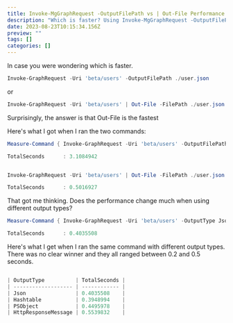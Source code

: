 ```yaml
---
title: Invoke-MgGraphRequest -OutputFilePath vs | Out-File Performance Comparison
description: "Which is faster? Using Invoke-MgGraphRequest -OutputFilePath vs Invoke-MgGraphRequest | Out-File"
date: 2023-08-23T10:15:34.156Z
preview: ""
tags: []
categories: []
---
```


In case you were wondering which is faster.

```powershell
Invoke-GraphRequest -Uri 'beta/users' -OutputFilePath ./user.json
```

or

```powershell
Invoke-GraphRequest -Uri 'beta/users' | Out-File -FilePath ./user.json
```

Surprisingly, the answer is that Out-File is the fastest

Here's what I got when I ran the two commands:

```powershell
Measure-Command { Invoke-GraphRequest -Uri 'beta/users' -OutputFilePath ./user.json }

TotalSeconds      : 3.1084942
```

```powershell

Invoke-GraphRequest -Uri 'beta/users' | Out-File -FilePath ./user.json

TotalSeconds      : 0.5016927
```

That got me thinking. Does the performance change much when using different output types?

```powershell
Measure-Command { Invoke-GraphRequest -Uri 'beta/users' -OutputType Json | Out-File ./user.json }

TotalSeconds      : 0.4035508
```

Here's what I get when I ran the same command with different output types. There was no clear winner and they all ranged between 0.2 and 0.5 seconds.

```powershell

| OutputType          | TotalSeconds |
| ------------------- | ------------ |
| Json                | 0.4035508    |
| Hashtable           | 0.3948994    |
| PSObject            | 0.4495978    |
| HttpResponseMessage | 0.5539832    |
